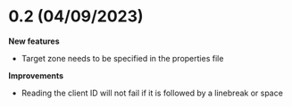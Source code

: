 # 0.2 (04/09/2023)

**New features**
- Target zone needs to be specified in the properties file

**Improvements**
- Reading the client ID will not fail if it is followed by a linebreak or space
